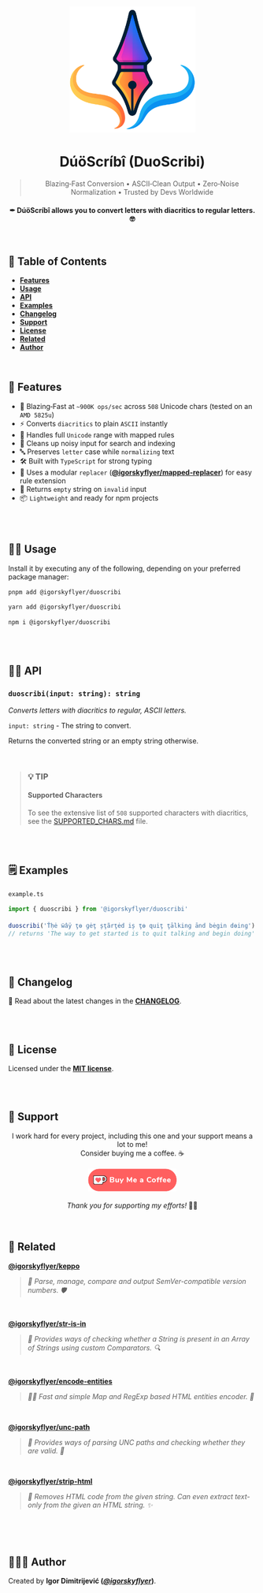 <div align="center">
  <img src="https://raw.githubusercontent.com/igorskyflyer/npm-duoscribi/main/media/duoscribi.png" alt="Icon of DúöScríbî (DuoScribi) - a TypeScript package for converting diacritics to ASCII letters" width="256" height="256">
  <h1>DúöScríbî (DuoScribi)</h1>
</div>

<blockquote align="center">Blazing‑Fast Conversion • ASCII‑Clean Output • Zero‑Noise Normalization • Trusted by Devs Worldwide</blockquote>

<h4 align="center">
  ✒ DúöScríbî allows you to convert letters with diacritics to regular letters. 🤓
</h4>

<br>

## 📃 Table of Contents

- [**Features**](#-features)
- [**Usage**](#-usage)
- [**API**](#-api)
- [**Examples**](#️-examples)
- [**Changelog**](#-changelog)
- [**Support**](#-support)
- [**License**](#-license)
- [**Related**](#-related)
- [**Author**](#-author)

<br>

## 🤖 Features

- 🚀 Blazing‑Fast at `~900K ops/sec` across `508` Unicode chars (tested on an `AMD 5825u`)
- ⚡ Converts `diacritics` to plain `ASCII` instantly
- 🧠 Handles full `Unicode` range with mapped rules
- 🧹 Cleans up noisy input for search and indexing
- 🔤 Preserves `letter` case while `normalizing` text
- 🛠 Built with `TypeScript` for strong typing
- 🧩 Uses a modular `replacer` ([**@igorskyflyer/mapped-replacer**](https://www.npmjs.com/package/@igorskyflyer/mapped-replacer)) for easy rule extension
- 🚫 Returns `empty` string on `invalid` input
- 📦 `Lightweight` and ready for npm projects

<br>
<br>

## 🕵🏼 Usage

Install it by executing any of the following, depending on your preferred package manager:

```bash
pnpm add @igorskyflyer/duoscribi
```

```bash
yarn add @igorskyflyer/duoscribi
```

```bash
npm i @igorskyflyer/duoscribi
```

<br>
<br>

## 🤹🏼 API

### `duoscribi(input: string): string`

*Converts letters with diacritics to regular, ASCII letters.*  

`input: string` - The string to convert.

Returns the converted string or an empty string otherwise.

<br>

> ### 💡 TIP
>
> #### Supported Characters
>
> To see the extensive list of `508` supported characters with diacritics, see the [SUPPORTED_CHARS.md](https://github.com/igorskyflyer/npm-duoscribi/blob/main/SUPPORTED_CHARS.md) file.
>

<br>
<br>

## 🗒️ Examples

`example.ts`
```ts
import { duoscribi } from '@igorskyflyer/duoscribi'

duoscribi('Ťḥė ẅâÿ ţɵ ɡėţ șţãrţėd iș ţɵ quiţ ţālkinɡ ānd bėgin dɵinɡ')
// returns 'The way to get started is to quit talking and begin doing'
```

<br>
<br>

## 📝 Changelog

📑 Read about the latest changes in the [**CHANGELOG**](https://github.com/igorskyflyer/npm-duoscribi/blob/main/CHANGELOG.md).

<br>
<br>

## 🪪 License

Licensed under the [**MIT license**](https://github.com/igorskyflyer/npm-duoscribi/blob/main/LICENSE).

<br>
<br>

## 💖 Support

<div align="center">
  I work hard for every project, including this one and your support means a lot to me!
  <br>
  Consider buying me a coffee. ☕
  <br>
  <br>
  <a href="https://ko-fi.com/igorskyflyer" target="_blank"><img src="https://raw.githubusercontent.com/igorskyflyer/igorskyflyer/main/assets/ko-fi.png" alt="Donate to igorskyflyer" width="180" height="46"></a>
  <br>
  <br>
  <em>Thank you for supporting my efforts!</em> 🙏😊
</div>

<br>
<br>

## 🧬 Related

[**@igorskyflyer/keppo**](https://www.npmjs.com/package/@igorskyflyer/keppo)

> _🎡 Parse, manage, compare and output SemVer-compatible version numbers. 🛡_

<br>

[**@igorskyflyer/str-is-in**](https://www.npmjs.com/package/@igorskyflyer/str-is-in)

> _🧵 Provides ways of checking whether a String is present in an Array of Strings using custom Comparators. 🔍_

<br>

[**@igorskyflyer/encode-entities**](https://www.npmjs.com/package/@igorskyflyer/encode-entities)

> _🏃‍♂️ Fast and simple Map and RegExp based HTML entities encoder. 🍁_

<br>

[**@igorskyflyer/unc-path**](https://www.npmjs.com/package/@igorskyflyer/unc-path)

> _🥽 Provides ways of parsing UNC paths and checking whether they are valid. 🎱_

<br>

[**@igorskyflyer/strip-html**](https://www.npmjs.com/package/@igorskyflyer/strip-html)

> _🥞 Removes HTML code from the given string. Can even extract text-only from the given an HTML string. ✨_

<br>
<br>
<br>

## 👨🏻‍💻 Author
Created by **Igor Dimitrijević ([*@igorskyflyer*](https://github.com/igorskyflyer/))**.
